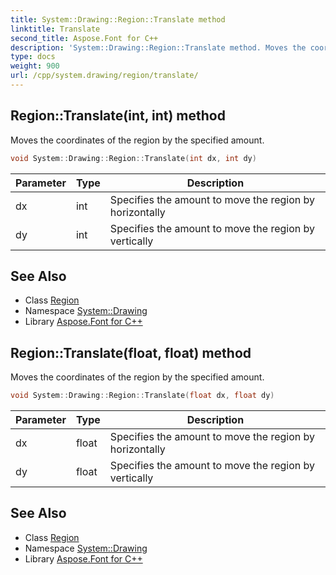 ```yaml
---
title: System::Drawing::Region::Translate method
linktitle: Translate
second_title: Aspose.Font for C++
description: 'System::Drawing::Region::Translate method. Moves the coordinates of the region by the specified amount in C++.'
type: docs
weight: 900
url: /cpp/system.drawing/region/translate/
---
```

## Region::Translate(int, int) method


Moves the coordinates of the region by the specified amount.

```cpp
void System::Drawing::Region::Translate(int dx, int dy)
```


| Parameter | Type | Description |
| --- | --- | --- |
| dx | int | Specifies the amount to move the region by horizontally |
| dy | int | Specifies the amount to move the region by vertically |

## See Also

* Class [Region](../)
* Namespace [System::Drawing](../../)
* Library [Aspose.Font for C++](../../../)
## Region::Translate(float, float) method


Moves the coordinates of the region by the specified amount.

```cpp
void System::Drawing::Region::Translate(float dx, float dy)
```


| Parameter | Type | Description |
| --- | --- | --- |
| dx | float | Specifies the amount to move the region by horizontally |
| dy | float | Specifies the amount to move the region by vertically |

## See Also

* Class [Region](../)
* Namespace [System::Drawing](../../)
* Library [Aspose.Font for C++](../../../)
